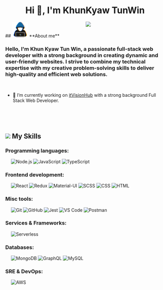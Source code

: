 <h1 align="center">Hi 👋, I'm KhunKyaw TunWin</h1>
## <picture><img src = "https://github.com/0xAbdulKhalid/0xAbdulKhalid/raw/main/assets/mdImages/about_me.gif" width = 50px></picture>  **About me**
<picture> <img align="right" src="https://github.com/7oSkaaa/7oSkaaa/blob/main/Images/Right_Side.gif?raw=true" width = 250px></picture>
&emsp;
<h3 align="left">Hello, I'm Khun Kyaw Tun Win, a passionate full-stack web developer with a strong background in creating dynamic and user-friendly websites. I strive to combine my technical expertise with my creative problem-solving skills to deliver high-quality and efficient web solutions.</h3>
&emsp;


- 🔭 I’m currently working on [itVisionHub](https://myanfobase.com) with a strong background Full Stack Web Developer. 

&emsp;

&emsp;

## <img src="https://media2.giphy.com/media/QssGEmpkyEOhBCb7e1/giphy.gif?cid=ecf05e47a0n3gi1bfqntqmob8g9aid1oyj2wr3ds3mg700bl&rid=giphy.gif" width ="25"><b> My Skills</b>
### Programming languages:
&emsp;
![Node.js](https://img.shields.io/badge/-Node.js-000000?style=flat&logo=node.js&logoColor=339933)
![JavaScript](https://img.shields.io/badge/-JavaScript-000?&logo=JavaScript)
![TypeScript](https://img.shields.io/badge/-TypeScript-000?&logo=TypeScript&logoColor=007ACC)

### Frontend development:

&emsp;
![React](https://img.shields.io/badge/-React-000?&logo=React)
![Redux](https://img.shields.io/badge/-Redux-000?&logo=Redux)
![Material-UI](https://img.shields.io/badge/-Material--UI-000?&logo=Material-UI)
![SCSS](https://img.shields.io/badge/-SCSS-000?&logo=Sass)
![CSS](https://img.shields.io/badge/-CSS-000?&logo=CSS3)
![HTML](https://img.shields.io/badge/-HTML-000?&logo=HTML5)


### Misc tools:
&emsp;
![Git](https://img.shields.io/badge/-Git-000?&logo=Git)
![GitHub](https://img.shields.io/badge/-GitHub-000?&logo=GitHub)
![Jest](https://img.shields.io/badge/-Jest-000?&logo=Jest)
![VS Code](https://img.shields.io/badge/-VS%20Code-000?&logo=Visual-Studio-Code)
![Postman](https://img.shields.io/badge/-Postman-000?&logo=Postman)

### Services & Frameworks: 
&emsp;
![Serverless](https://img.shields.io/badge/-Serverless-000?&logo=Serverless)

### Databases:
&emsp;
![MongoDB](https://img.shields.io/badge/-MongoDB-000?&logo=MongoDB)
![GraphQL](https://img.shields.io/badge/-GraphQL-000?&logo=GraphQL)
![MySQL](https://img.shields.io/badge/-MySQL-000?&logo=MySQL)


### SRE & DevOps:
&emsp;
![AWS](https://img.shields.io/badge/-AWS-000?&logo=Amazon-AWS)
